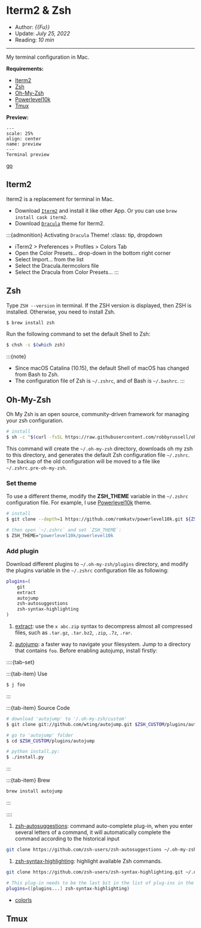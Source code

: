 # Iterm2 & Zsh

- Author: *{{Fu}}*
- Update: *July 25, 2022*
- Reading: *10 min*

---

My terminal configuration in Mac.

**Requirements:**
- [Iterm2](https://iterm2.com/)
- [Zsh](https://www.zsh.org/)
- [Oh-My-Zsh](https://github.com/ohmyzsh/ohmyzsh)
- [Powerlevel10k](https://github.com/romkatv/powerlevel10k)
- [Tmux](https://github.com/tmux/tmux)


**Preview:**

```{figure} ./img/Iterm2-Zsh-1.jpg
---
scale: 25%
align: center
name: preview
---
Terminal preview
```


[go](preview)


## Iterm2
Iterm2 is a replacement for terminal in Mac.

- Download [`Iterm2`](https://iterm2.com/) and install it like other App. Or you can use `brew install cask iterm2`.
- Download [`Dracula`](https://draculatheme.com/iterm) theme for Iterm2.

:::{admonition} Activating `Dracula` Theme!
:class: tip, dropdown
- iTerm2 > Preferences > Profiles > Colors Tab
- Open the Color Presets... drop-down in the bottom right corner
- Select Import... from the list
- Select the Dracula.itermcolors file
- Select the Dracula from Color Presets...
:::



## Zsh

Type `ZSH --version` in terminal. If the ZSH version is displayed, then ZSH is installed. Otherwise, you need to install Zsh.

```bash
$ brew install zsh
```


Run the following command to set the default Shell to Zsh:

```bash
$ chsh -s $(which zsh)
```


:::{note}
- Since macOS Catalina (10.15), the default Shell of macOS has changed from Bash to Zsh.
- The configuration file of Zsh is `~/.zshrc`, and of Bash is `~/.bashrc`.
:::






## Oh-My-Zsh

Oh My Zsh is an open source, community-driven framework for managing your zsh configuration.

```bash
# install
$ sh -c "$(curl -fsSL https://raw.githubusercontent.com/robbyrussell/oh-my-zsh/master/tools/install.sh)"
```

This command will create the `~/.oh-my-zsh` directory, downloads oh my zsh to this directory, and generates the default Zsh configuration file `~/.zshrc`. The backup of the old configuration will be moved to a file like `~/.zshrc.pre-oh-my-zsh`.


### Set theme

To use a different theme, modify the **ZSH_THEME** variable in the `~/.zshrc` configuration file.
For example, I use [Powerlevel10k](https://github.com/romkatv/powerlevel10k) theme.

```bash
# install
$ git clone --depth=1 https://github.com/romkatv/powerlevel10k.git ${ZSH_CUSTOM:-~/.oh-my-zsh/custom}/themes/powerlevel10k

# then open `~/.zshrc` and set `ZSH_THEME`:
$ ZSH_THEME="powerlevel10k/powerlevel10k
```



### Add plugin

Download different plugins to `~/.oh-my-zsh/plugins` directory, and modify the plugins variable in the `~/.zshrc` configuration file as following:

```bash
plugins=(
    git
    extract
    autojump
    zsh-autosuggestions
    zsh-syntax-highlighting
)
```

1. [extract](https://github.com/ohmyzsh/ohmyzsh/tree/master/plugins/extract): use the `x abc.zip` syntax to decompress almost all compressed files, such as `.tar.gz`, `.tar.bz2`, `.zip`, `.7z`, `.rar`.

1. [autojump](https://github.com/wting/autojump): a faster way to navigate your filesystem. Jump to a directory that contains `foo`. Before enabling autojump, install firstly:


::::{tab-set}

:::{tab-item} Use
```bash
$ j foo
```
:::


:::{tab-item} Source Code

```bash
# download 'autojump' to '/.oh-my-zsh/custom'
$ git clone git://github.com/wting/autojump.git $ZSH_CUSTOM/plugins/autojump

# go to 'autojump' folder
$ cd $ZSH_CUSTOM/plugins/autojump

# python install.py:
$ ./install.py
```

:::

:::{tab-item} Brew

```bash
brew install autojump
```

:::

::::


1. [zsh-autosuggestions](https://github.com/zsh-users/zsh-autosuggestions): command auto-complete plug-in, when you enter several letters of a command, it will automatically complete the command according to the historical input
```bash
git clone https://github.com/zsh-users/zsh-autosuggestions ~/.oh-my-zsh/custom/plugins/zsh-autosuggestions
```


1. [zsh-syntax-highlighting](https://github.com/zsh-users/zsh-syntax-highlighting): highlight available Zsh commands.

```bash
git clone https://github.com/zsh-users/zsh-syntax-highlighting.git ~/.oh-my-zsh/custom/plugins/zsh-syntax-highlighting

# This plug-in needs to be the last bit in the list of plug-ins in the configuration file ~/.zshrc
plugins=([plugins...] zsh-syntax-highlighting)
```



- [colorls](https://github.com/athityakumar/colorls)


## Tmux
